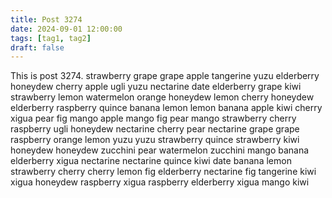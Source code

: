 ```yaml
---
title: Post 3274
date: 2024-09-01 12:00:00
tags: [tag1, tag2]
draft: false
---
```

This is post 3274.
strawberry
grape
grape
apple
tangerine
yuzu
elderberry
honeydew
cherry
apple
ugli
yuzu
nectarine
date
elderberry
grape
kiwi
strawberry
lemon
watermelon
orange
honeydew
lemon
cherry
honeydew
elderberry
raspberry
quince
banana
lemon
lemon
banana
apple
kiwi
cherry
xigua
pear
fig
mango
apple
mango
fig
pear
mango
strawberry
cherry
raspberry
ugli
honeydew
nectarine
cherry
pear
nectarine
grape
grape
raspberry
orange
lemon
yuzu
yuzu
strawberry
quince
strawberry
kiwi
honeydew
honeydew
zucchini
pear
watermelon
zucchini
mango
banana
elderberry
xigua
nectarine
nectarine
quince
kiwi
date
banana
lemon
strawberry
cherry
cherry
lemon
fig
elderberry
nectarine
fig
tangerine
kiwi
xigua
honeydew
raspberry
xigua
raspberry
elderberry
xigua
mango
kiwi
